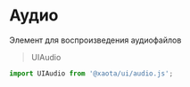 # Аудио
Элемент для воспроизведения аудиофайлов

> UIAudio

```javascript
import UIAudio from '@xaota/ui/audio.js';
```
<ui-html>
  <ui-audio src="content/audio/t-rex-roar.mp3"></ui-audio>
</ui-html>
